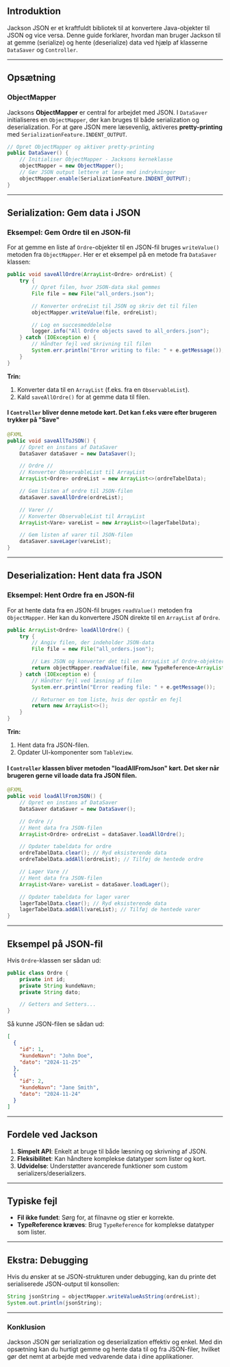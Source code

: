 ## Introduktion
Jackson JSON er et kraftfuldt bibliotek til at konvertere Java-objekter til JSON og vice versa. Denne guide forklarer, hvordan man bruger Jackson til at gemme (serialize) og hente (deserialize) data ved hjælp af klasserne `DataSaver` og `Controller`.

---

## Opsætning

### ObjectMapper
Jacksons **ObjectMapper** er central for arbejdet med JSON. I `DataSaver` initialiseres en `ObjectMapper`, der kan bruges til både serialization og deserialization. For at gøre JSON mere læsevenlig, aktiveres **pretty-printing** med `SerializationFeature.INDENT_OUTPUT`.

```java
// Opret ObjectMapper og aktiver pretty-printing
public DataSaver() {
    // Initialiser ObjectMapper - Jacksons kerneklasse
    objectMapper = new ObjectMapper();
    // Gør JSON output lettere at læse med indrykninger
    objectMapper.enable(SerializationFeature.INDENT_OUTPUT);
}
```

---

## Serialization: Gem data i JSON

### Eksempel: Gem Ordre til en JSON-fil
For at gemme en liste af `Ordre`-objekter til en JSON-fil bruges `writeValue()` metoden fra `ObjectMapper`. Her er et eksempel på en metode fra `DataSaver` klassen:

```java
public void saveAllOrdre(ArrayList<Ordre> ordreList) {
    try {
        // Opret filen, hvor JSON-data skal gemmes
        File file = new File("all_orders.json");

        // Konverter ordreList til JSON og skriv det til filen
        objectMapper.writeValue(file, ordreList);

        // Log en succesmeddelelse
        logger.info("All Ordre objects saved to all_orders.json");
    } catch (IOException e) {
        // Håndter fejl ved skrivning til filen
        System.err.println("Error writing to file: " + e.getMessage());
    }
}
```

**Trin:**
1. Konverter data til en `ArrayList` (f.eks. fra en `ObservableList`).
2. Kald `saveAllOrdre()` for at gemme data til filen.

#### I `Controller` bliver denne metode kørt. Det kan f.eks være efter brugeren trykker på "Save"
```java
@FXML
public void saveAllToJSON() {
    // Opret en instans af DataSaver
    DataSaver dataSaver = new DataSaver();

    // Ordre //
    // Konverter ObservableList til ArrayList
    ArrayList<Ordre> ordreList = new ArrayList<>(ordreTabelData);

    // Gem listen af ordre til JSON-filen
    dataSaver.saveAllOrdre(ordreList);

    // Varer //
    // Konverter ObservableList til ArrayList
    ArrayList<Vare> vareList = new ArrayList<>(lagerTabelData);

    // Gem listen af varer til JSON-filen
    dataSaver.saveLager(vareList);
}
```

---

## Deserialization: Hent data fra JSON

### Eksempel: Hent Ordre fra en JSON-fil
For at hente data fra en JSON-fil bruges `readValue()` metoden fra `ObjectMapper`. Her kan du konvertere JSON direkte til en `ArrayList` af `Ordre`.

```java
public ArrayList<Ordre> loadAllOrdre() {
    try {
        // Angiv filen, der indeholder JSON-data
        File file = new File("all_orders.json");

        // Læs JSON og konverter det til en ArrayList af Ordre-objekter
        return objectMapper.readValue(file, new TypeReference<ArrayList<Ordre>>() {});
    } catch (IOException e) {
        // Håndter fejl ved læsning af filen
        System.err.println("Error reading file: " + e.getMessage());

        // Returner en tom liste, hvis der opstår en fejl
        return new ArrayList<>();
    }
}
```

**Trin:**
1. Hent data fra JSON-filen.
2. Opdater UI-komponenter som `TableView`.

#### I `Controller` klassen bliver metoden "loadAllFromJson" kørt. Det sker når brugeren gerne vil loade data fra JSON filen.
```java
@FXML
public void loadAllFromJSON() {
    // Opret en instans af DataSaver
    DataSaver dataSaver = new DataSaver();

    // Ordre //
    // Hent data fra JSON-filen
    ArrayList<Ordre> ordreList = dataSaver.loadAllOrdre();

    // Opdater tabeldata for ordre
    ordreTabelData.clear(); // Ryd eksisterende data
    ordreTabelData.addAll(ordreList); // Tilføj de hentede ordre

    // Lager Vare //
    // Hent data fra JSON-filen
    ArrayList<Vare> vareList = dataSaver.loadLager();

    // Opdater tabeldata for lager varer
    lagerTabelData.clear(); // Ryd eksisterende data
    lagerTabelData.addAll(vareList); // Tilføj de hentede varer
}
```

---

## Eksempel på JSON-fil

Hvis `Ordre`-klassen ser sådan ud:

```java
public class Ordre {
    private int id;
    private String kundeNavn;
    private String dato;

    // Getters and Setters...
}
```

Så kunne JSON-filen se sådan ud:

```json
[
  {
    "id": 1,
    "kundeNavn": "John Doe",
    "dato": "2024-11-25"
  },
  {
    "id": 2,
    "kundeNavn": "Jane Smith",
    "dato": "2024-11-24"
  }
]
```

---

## Fordele ved Jackson
1. **Simpelt API**: Enkelt at bruge til både læsning og skrivning af JSON.
2. **Fleksibilitet**: Kan håndtere komplekse datatyper som lister og kort.
3. **Udvidelse**: Understøtter avancerede funktioner som custom serializers/deserializers.

---

## Typiske fejl
- **Fil ikke fundet**: Sørg for, at filnavne og stier er korrekte.
- **TypeReference kræves**: Brug `TypeReference` for komplekse datatyper som lister.

---

## Ekstra: Debugging
Hvis du ønsker at se JSON-strukturen under debugging, kan du printe det serialiserede JSON-output til konsollen:

```java
String jsonString = objectMapper.writeValueAsString(ordreList);
System.out.println(jsonString);
```

---

### Konklusion
Jackson JSON gør serialization og deserialization effektiv og enkel. Med din opsætning kan du hurtigt gemme og hente data til og fra JSON-filer, hvilket gør det nemt at arbejde med vedvarende data i dine applikationer.

